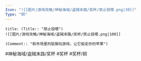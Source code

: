 ```yaml
---
Icon: "![[图片/游戏攻略/神秘海域/盗贼末路/奖杯/禁止投喂.png|30]]"
Type: "铜"
---
```

```ad-common-bronze-trophy
title: (Title:: "禁止投喂")
![[图片/游戏攻略/神秘海域/盗贼末路/奖杯/禁止投喂.png|100]]

(Comment:: "和市场里的狐猴玩游戏，让它偷走你的苹果")
```

#神秘海域/盗贼末路/奖杯 #奖杯 #奖杯/铜
